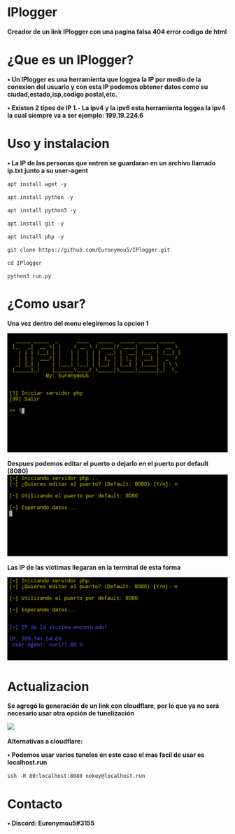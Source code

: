 # IPlogger
**Creador de un link IPlogger con una pagina falsa 404 error codigo de html**

# ¿Que es un IPlogger?
**• Un IPlogger es una herramienta que loggea la IP por medio de la conexion del usuario y con esta IP podemos obtener datos como su ciudad,estado,isp,codigo postal,etc.**

**• Existen 2 tipos de IP 1.- La ipv4 y la ipv6 esta herramienta loggea la ipv4 la cual siempre va a ser ejemplo: 199.19.224.6**

# Uso y instalacion
**• La IP de las personas que entren se guardaran en un archivo llamado ip.txt junto a su user-agent**

```
apt install wget -y
```
```
apt install python -y
```
```
apt install python3 -y
```
```
apt install git -y
```
```
apt install php -y
```
```
git clone https://github.com/Euronymou5/IPlogger.git
```
```
cd IPlogger
```
```
python3 run.py
```

# ¿Como usar?

**Una vez dentro del menu elegiremos la opcion 1**


![image.png](https://github.com/Euronymou5/IPlogger/blob/main/.imagenes/Screenshot_20220312-1628012.png?raw=true)


**Despues podemos editar el puerto o dejarlo en el puerto por default (8080)**
![image.png](https://github.com/Euronymou5/IPlogger/blob/main/.imagenes/Screenshot_20220312-1628112.png?raw=true)


**Las IP de las victimas llegaran en la terminal de esta forma**

![image.png](https://github.com/Euronymou5/IPlogger/blob/main/.imagenes/Screenshot_20220312-1632482.png?raw=true)


# Actualizacion 

**Se agregó la generación de un link con cloudflare, por lo que ya no será necesario usar otra opción de tunelización**

<img src="https://media.discordapp.net/attachments/995599976463859713/1020516622106103929/unknown.png?width=488&height=306">

**Alternativas a cloudflare:**

**• Podemos usar varios tuneles en este caso el mas facil de usar es localhost.run**

```
ssh -R 80:localhost:8080 nokey@localhost.run
```

# Contacto
**• Discord: Euronymou5#3155**
